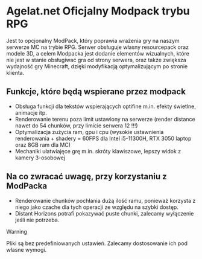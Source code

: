 # Agelat.net Oficjalny Modpack trybu RPG
Jest to opcjonalny ModPack, który poprawia wrażenia gry na naszym serwerze MC na trybie RPG. Serwer obsługuje własny resourcepack oraz modele 3D, a celem Modpacka jest dodanie elementów wizualnych, które nie jest w stanie obsługiwać gra od strony serwera, oraz także zwiększa wydajność gry Minecraft, dzięki modyfikacją optymalizującym po stronie klienta.

## Funkcje, które będą wspierane przez modpack
- Obsługa funkcji dla tekstów wspierających optifine m.in. efekty świetlne, animacje itp.
- Renderowanie terenu poza limit ustawiony na serwerze (render distance nawet do 54 chunków, przy limicie serwera 12 !!!)
- Optymalizacja zużycia ram, gpu i cpu (wysokie ustawnienia renderowania + shadery = 60FPS dla Intel i5-11300H, RTX 3050 laptop oraz 8GB ram dla MC)
- Mechaniki ułatwiajęce grę m.in. skróty klawiszowe, lepszy widok z kamery 3-osobowej

## Na co zwracać uwagę, przy korzystaniu z ModPacka
- Renderowanie chunków pochłania dużą ilość ramu, ponieważ korzysta z niego jako czache dla tych operacji ze względu na szybki dostęp.
- Distant Horizons potrafi pokazywać puste chunki, zalecamy wyłączenie jeśli nie potrzeba.

> [!WARNING]
> Pliki są bez predefiniowanych ustawień. Zalecamy dostosowanie ich pod własne wymogi.
